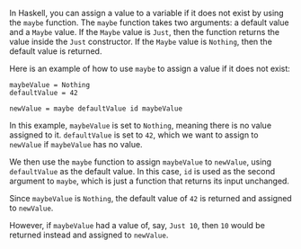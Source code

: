 In Haskell, you can assign a value to a variable if it does not exist by using the `maybe` function. The `maybe` function takes two arguments: a default value and a `Maybe` value. If the `Maybe` value is `Just`, then the function returns the value inside the `Just` constructor. If the `Maybe` value is `Nothing`, then the default value is returned.

Here is an example of how to use `maybe` to assign a value if it does not exist:

```
maybeValue = Nothing
defaultValue = 42

newValue = maybe defaultValue id maybeValue
```

In this example, `maybeValue` is set to `Nothing`, meaning there is no value assigned to it. `defaultValue` is set to `42`, which we want to assign to `newValue` if `maybeValue` has no value.

We then use the `maybe` function to assign `maybeValue` to `newValue`, using `defaultValue` as the default value. In this case, `id` is used as the second argument to `maybe`, which is just a function that returns its input unchanged.

Since `maybeValue` is `Nothing`, the default value of `42` is returned and assigned to `newValue`.

However, if `maybeValue` had a value of, say, `Just 10`, then `10` would be returned instead and assigned to `newValue`.